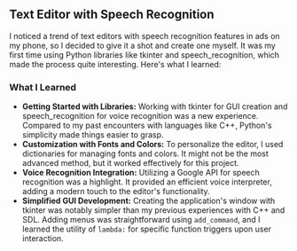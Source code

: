 ## Text Editor with Speech Recognition

I noticed a trend of text editors with speech recognition features in ads on my phone, so I decided to give it a shot and create one myself. It was my first time using Python libraries like tkinter and speech_recognition, which made the process quite interesting. Here's what I learned:

### What I Learned

- **Getting Started with Libraries:** Working with tkinter for GUI creation and speech_recognition for voice recognition was a new experience. Compared to my past encounters with languages like C++, Python's simplicity made things easier to grasp.
- **Customization with Fonts and Colors:** To personalize the editor, I used dictionaries for managing fonts and colors. It might not be the most advanced method, but it worked effectively for this project.
- **Voice Recognition Integration:** Utilizing a Google API for speech recognition was a highlight. It provided an efficient voice interpreter, adding a modern touch to the editor's functionality.
- **Simplified GUI Development:** Creating the application's window with tkinter was notably simpler than my previous experiences with C++ and SDL. Adding menus was straightforward using `add_command`, and I learned the utility of `lambda:` for specific function triggers upon user interaction.
